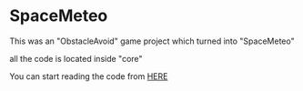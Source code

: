 # SpaceMeteo
This was an "ObstacleAvoid" game project which turned into "SpaceMeteo"

all the code is located inside "core"

You can start reading the code from [HERE](https://github.com/Hessam-Emami/SpaceMeteo/blob/master/core/src/com/obstacleavoid/screen/GameScreen.java)
